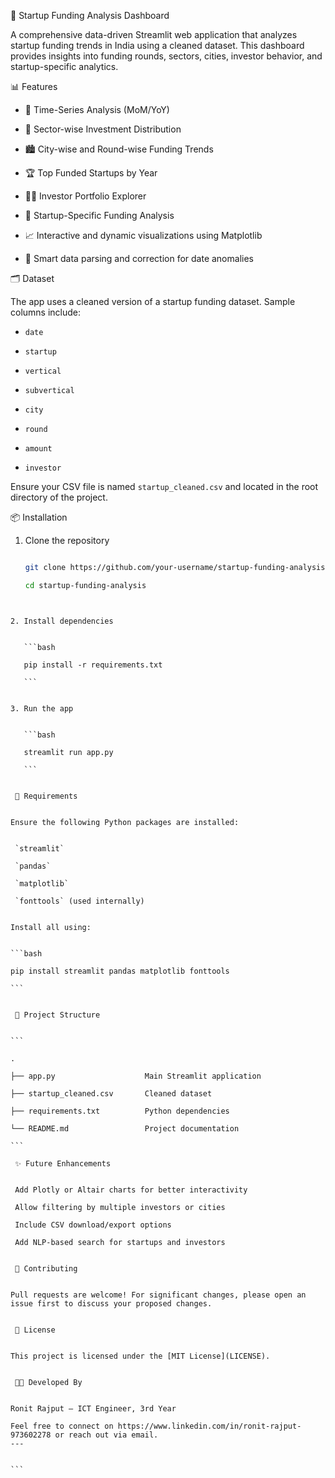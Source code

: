 

 🚀 Startup Funding Analysis Dashboard


A comprehensive data-driven Streamlit web application that analyzes startup funding trends in India using a cleaned dataset. This dashboard provides insights into funding rounds, sectors, cities, investor behavior, and startup-specific analytics.


 📊 Features


- 📅 Time-Series Analysis (MoM/YoY)

- 💼 Sector-wise Investment Distribution

- 🏙️ City-wise and Round-wise Funding Trends

- 🏆 Top Funded Startups by Year

- 👨‍💼 Investor Portfolio Explorer

- 🏢 Startup-Specific Funding Analysis

- 📈 Interactive and dynamic visualizations using Matplotlib

- 🧠 Smart data parsing and correction for date anomalies


 🗂️ Dataset


The app uses a cleaned version of a startup funding dataset. Sample columns include:

- `date`

- `startup`

- `vertical`

- `subvertical`

- `city`

- `round`

- `amount`

- `investor`


Ensure your CSV file is named `startup_cleaned.csv` and located in the root directory of the project.


 📦 Installation


1. Clone the repository

   ```bash

   git clone https://github.com/your-username/startup-funding-analysis.git

   cd startup-funding-analysis

````


2. Install dependencies


   ```bash

   pip install -r requirements.txt

   ```


3. Run the app


   ```bash

   streamlit run app.py

   ```


 🧾 Requirements


Ensure the following Python packages are installed:


 `streamlit`

 `pandas`

 `matplotlib`

 `fonttools` (used internally)


Install all using:


```bash

pip install streamlit pandas matplotlib fonttools

```


 📁 Project Structure


```

.

├── app.py                    Main Streamlit application

├── startup_cleaned.csv       Cleaned dataset

├── requirements.txt          Python dependencies

└── README.md                 Project documentation

```

 ✨ Future Enhancements


 Add Plotly or Altair charts for better interactivity

 Allow filtering by multiple investors or cities

 Include CSV download/export options

 Add NLP-based search for startups and investors


 🤝 Contributing


Pull requests are welcome! For significant changes, please open an issue first to discuss your proposed changes.


 📝 License


This project is licensed under the [MIT License](LICENSE).


 👨‍💻 Developed By


Ronit Rajput – ICT Engineer, 3rd Year

Feel free to connect on https://www.linkedin.com/in/ronit-rajput-973602278 or reach out via email.
---


```

